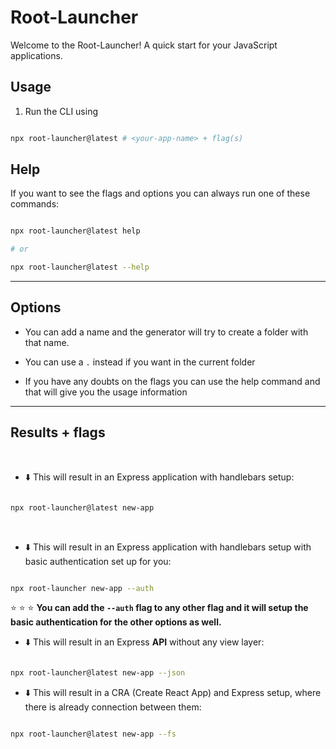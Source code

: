 # Root-Launcher

  

Welcome to the Root-Launcher! A quick start for your JavaScript applications.

  

## Usage

  

1. Run the CLI using

  

```sh

npx root-launcher@latest # <your-app-name> + flag(s)

```

  

## Help

  

If you want to see the flags and options you can always run one of these commands:

  

```sh

npx root-launcher@latest help

# or

npx root-launcher@latest --help

```

  
  

---

  

## Options

  

- You can add a name and the generator will try to create a folder with that name.

- You can use a `.` instead if you want in the current folder

- If you have any doubts on the flags you can use the help command and that will give you the usage information

  

---

  

## Results + flags

  

<br>

  

- :arrow_down: This will result in an Express application with handlebars setup:

  

```sh

npx root-launcher@latest new-app

```

  

<br>

  

- :arrow_down: This will result in an Express application with handlebars setup with basic authentication set up for you:

  

```sh

npx root-launcher new-app --auth

```

  

:star: :star: :star: **You can add the `--auth` flag to any other flag and it will setup the basic authentication for the other options as well.**

  

- :arrow_down: This will result in an Express **API** without any view layer:

  

```sh

npx root-launcher@latest new-app --json

```

  

- :arrow_down: This will result in a CRA (Create React App) and Express setup, where there is already connection between them:

  

```sh

npx root-launcher@latest new-app --fs

```

  

<br>